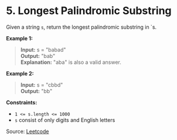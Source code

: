 # 5. Longest Palindromic Substring

Given a string `s`, return the longest palindromic substring in `s.

**Example 1:**
> **Input:** s = "babad"<br>
> **Output:** "bab"<br>
> **Explanation:** "aba" is also a valid answer.

**Example 2:**
> **Input:** s = "cbbd"<br>
> **Output:** "bb"

**Constraints:**
- `1 <= s.length <= 1000`
- `s` consist of only digits and English letters

Source: [Leetcode](https://leetcode.com/problems/longest-palindromic-substring/description/)
